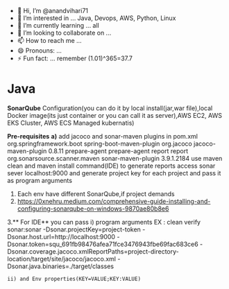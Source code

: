- 👋 Hi, I’m @anandvihari71
- 👀 I’m interested in ... Java, Devops, AWS, Python, Linux
- 🌱 I’m currently learning ... all
- 💞️ I’m looking to collaborate on ...
- 📫 How to reach me ...
- 😄 Pronouns: ...
- ⚡ Fun fact: ... remember (1.01)^365=37.7

<!---
anandvihari71/anandvihari71 is a ✨ special ✨ repository because its `README.md` (this file) appears on your GitHub profile.
You can click the Preview link to take a look at your changes.
--->

Java
========
**SonarQube** Configuration(you can do it by local install(jar,war file),local Docker image(its just container or you can call it as server),AWS EC2, AWS EKS Cluster, AWS ECS Managed kubernatis)

**Pre-requisites**
**a)** add jacoco and sonar-maven plugins in pom.xml
<build>
		<plugins>
			<plugin>
				<groupId>org.springframework.boot</groupId>
				<artifactId>spring-boot-maven-plugin</artifactId>
			</plugin>
			<plugin>
				<groupId>org.jacoco</groupId>
				<artifactId>jacoco-maven-plugin</artifactId>
				<version>0.8.11</version>
				<executions>
					<execution>
						<id>prepare-agent</id>
						<goals>
							<goal>prepare-agent</goal>
						</goals>
					</execution>
					<execution>
						<id>report</id>
						<goals>
							<goal>report</goal>
						</goals>
					</execution>
				</executions>
			</plugin>
			<plugin>
				<groupId>org.sonarsource.scanner.maven</groupId>
				<artifactId>sonar-maven-plugin</artifactId>
				<version>3.9.1.2184</version>
			</plugin>
		</plugins>
	</build>
 use maven clean and maven install command(IDE) to generate reports
access sonar sever localhost:9000 and generate project key for each project and pass it as program arguments
1. Each env have different SonarQube,if project demands
2. https://0xnehru.medium.com/comprehensive-guide-installing-and-configuring-sonarqube-on-windows-9870ae80b8e6

3.** For IDE** you can pass 
    i) program arguments EX : 
    clean verify sonar:sonar -Dsonar.projectKey=project-token -Dsonar.host.url=http://localhost:9000 -        
    Dsonar.token=squ_691fb98476afea71fce3476943fbe69fac683ce6 -Dsonar.coverage.jacoco.xmlReportPaths=project-directory-location/target/site/jacoco/jacoco.xml -Dsonar.java.binaries=./target/classes

    ii) and Env properties(KEY=VALUE;KEY:VALUE)
